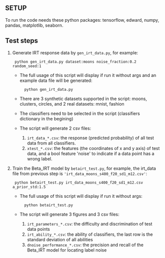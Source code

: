 ## SETUP ##
To run the code needs these python packages:
	 tensorflow,
	 edward,
	 numpy,
	 pandas,
	 matplotlib,
	 seaborn.


## Test steps ##

1. Generate IRT response data by ```gen_irt_data.py```, for example:
        
		python gen_irt_data.py dataset:moons noise_fraction:0.2 random_seed:1
        
	
	* The full usage of this script will display if run it without args and an example data file will be generated:

		    python gen_irt_data.py 

	* There are 3 synthetic datasets supported in the script: moons, clusters, circles, and 2 real datasets: mnist, fashion
	* The classifiers need to be selected in the script (classifiers dictionary in the begining)
	* The script will generate 2 csv files: 
		1. ```irt_data_*.csv```: the response (predicted probability) of all test data from all classifiers. 
		2. ```xtest_*.csv```: the features (the coordinates of x and y axis) of test data, and a bool feature 'noise' to indicate if a data point has a wrong label.
	
2. Train the Beta_IRT model by ```betairt_test.py```, for example, the irt_data file from previous step is ```'irt_data_moons_s400_f20_sd1_m12.csv'```:

		python betairt_test.py irt_data_moons_s400_f20_sd1_m12.csv a_prior_std:1.5
		
	* The full usage of this script will display if run it without args:

			python betairt_test.py

	* The script will generate 3 figures and 3 csv files:
		1. ```irt_parameters_*.csv```: the difficulty and discrimination of test data points
		2. ```irt_ability_*.csv```: the ability of classifiers, the last row is the standard deviation of all abilities
		3. ```dnoise_performance_*.csv```: the precision and recall of the Beta_IRT model for locating label noise